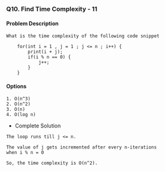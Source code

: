 ### Q10. Find Time Complexity - 11
#### Problem Description
```text
What is the time complexity of the following code snippet

    for(int i = 1 , j = 1 ; j <= n ; i++) {
        print(i + j);
        if(i % n == 0) {
            j++;
        }
    }
```
#### Options
```text
1. O(n^3)
2. O(n^2)
3. O(n)
4. O(log n)
```

* Complete Solution
```text
The loop runs till j <= n.

The value of j gets incremented after every n-iterations 
when i % n = 0

So, the time complexity is O(n^2).
```

